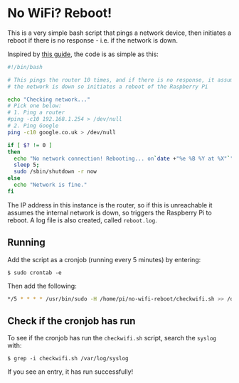 # No WiFi? Reboot!

This is a very simple bash script that pings a network device, then initiates a reboot if there is no response - i.e. if the network is down.

Inspired by [this guide](https://weworkweplay.com/play/rebooting-the-raspberry-pi-when-it-loses-wireless-connection-wifi/), the code is as simple as this:

```bash
#!/bin/bash

# This pings the router 10 times, and if there is no response, it assumes  #
# the network is down so initiates a reboot of the Raspberry Pi            #

echo "Checking network..."
# Pick one below:
# 1. Ping a router
#ping -c10 192.168.1.254 > /dev/null
# 2. Ping Google
ping -c10 google.co.uk > /dev/null

if [ $? != 0 ]
then
  echo "No network connection! Rebooting... on`date +"%e %B %Y at %X"`" >> reboot.log
  sleep 5;
  sudo /sbin/shutdown -r now
else
  echo "Network is fine."
fi
```

The IP address in this instance is the router, so if this is unreachable it assumes the internal network is down, so triggers the Raspberry Pi to reboot. A log file is also created, called `reboot.log`.

## Running

Add the script as a cronjob (running every 5 minutes) by entering:

```shell
$ sudo crontab -e
```

Then add the following:

```bash
*/5 * * * * /usr/bin/sudo -H /home/pi/no-wifi-reboot/checkwifi.sh >> /dev/null 2>&1
```

## Check if the cronjob has run

To see if the cronjob has run the `checkwifi.sh` script, search the `syslog` with:

```shell
$ grep -i checkwifi.sh /var/log/syslog
```

If you see an entry, it has run successfully!
